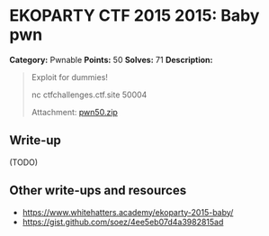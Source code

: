 # EKOPARTY CTF 2015 2015: Baby pwn

**Category:** Pwnable
**Points:** 50
**Solves:** 71
**Description:**

> Exploit for dummies!
>
> nc ctfchallenges.ctf.site 50004
> 
> Attachment: [pwn50.zip](./pwn50.zip)


## Write-up

(TODO)

## Other write-ups and resources

* <https://www.whitehatters.academy/ekoparty-2015-baby/>
* <https://gist.github.com/soez/4ee5eb07d4a3982815ad>
